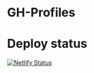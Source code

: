 # GH-Profiles
 
 # Deploy status 
[![Netlify Status](https://api.netlify.com/api/v1/badges/be7069e0-ae84-4d00-b156-f80c2a9e1f72/deploy-status)](https://app.netlify.com/sites/priceless-euler-936298/deploys)
